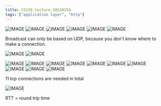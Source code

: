 ```yaml
---
title: CS138-lecture-20210216
tags: ["application layer", "http"]
---
```


![IMAGE](/E055585FA498B87BC48F5854B082913E.jpg)
![IMAGE](/D486095F4A4FFD086073DADB60024429.jpg)
![IMAGE](/10172C92F218669EEB34154E1F8A41B2.jpg)
![IMAGE](/5B36252E13E7E92737B822A11F880E57.jpg)
![IMAGE](/76E479D77C84D3146395DFDD941DFE39.jpg)
![IMAGE](/B8EE3D4E338C89C52395F7D06BC78D02.jpg)

Broadcast can only be based on UDP, because you don't know where to make a connection.

![IMAGE](/097726DE0678E064EEF518BE8F6F7B20.jpg)
![IMAGE](/165FC3124DA7BB56841094DA375E5B79.jpg)

![IMAGE](/E6BF53DCDC11FCBD8CF99F6F8F791738.jpg)
![IMAGE](/86D36AC02A99920FF56EF3CD50545A94.jpg)
![IMAGE](/AFCEC0CB83956FB42D862F5B174913E6.jpg)
![IMAGE](/70DB930A645E01DF4CCCDB4697E147EC.jpg)
![IMAGE](/2C4364E091ADEB9FBA88C523B7EAF654.jpg)
![IMAGE](/446BA455EBA52137C6151191C97D523C.jpg)
![IMAGE](/C1902CC50DD5D5691716D3C84B425209.jpg)
![IMAGE](/74B6B433819A2F01BFE1F4D43CD737B3.jpg)
![IMAGE](/459A31AF6F1AEB271A5F38A07EB90C88.jpg)
![IMAGE](/6C64AE5C21A092EECED9195004A6CD90.jpg)

11 tcp connections are needed in total

![IMAGE](/FFEF870CA71A65505159A5A40E68294E.jpg)

RTT = round trip time
